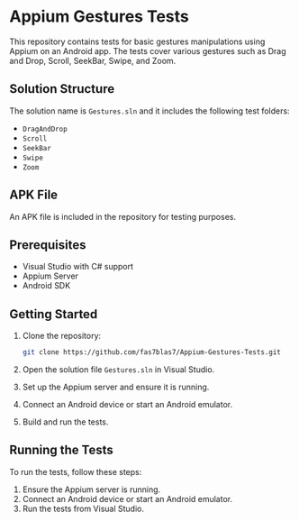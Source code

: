 # Appium Gestures Tests

This repository contains tests for basic gestures manipulations using Appium on an Android app. The tests cover various gestures such as Drag and Drop, Scroll, SeekBar, Swipe, and Zoom.

## Solution Structure

The solution name is `Gestures.sln` and it includes the following test folders:
- `DragAndDrop`
- `Scroll`
- `SeekBar`
- `Swipe`
- `Zoom`

## APK File

An APK file is included in the repository for testing purposes.

## Prerequisites

- Visual Studio with C# support
- Appium Server
- Android SDK

## Getting Started

1. Clone the repository:
   ```sh
   git clone https://github.com/fas7blas7/Appium-Gestures-Tests.git
   ```

2. Open the solution file `Gestures.sln` in Visual Studio.

3. Set up the Appium server and ensure it is running.

4. Connect an Android device or start an Android emulator.

5. Build and run the tests.

## Running the Tests

To run the tests, follow these steps:

1. Ensure the Appium server is running.
2. Connect an Android device or start an Android emulator.
3. Run the tests from Visual Studio.
